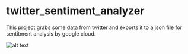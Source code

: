 # twitter_sentiment_analyzer

This project grabs some data from twitter and exports it to a json file for
sentitment analysis by google cloud. 


![alt text](https://github.com/rluuy/Twitter_Covid_Sentiment_Analysis/blob/Main/<pre>ProjectWriteup.pdf<pre>?raw=true)
